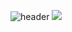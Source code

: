 ![header](https://capsule-render.vercel.app/api?type=waving!&color=gradient&height=300&section=header&text=SangWon%20Seo&fontAlign=70&fontSize=70&fontAlignY=30&fontColor=ffbf00)
<img src="https://img.shields.io/badge/{flutter}-{배경 색깔}?style={스타일}&logo={flutter}&logoColor={ffff}"/>
